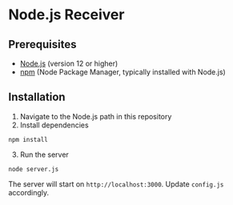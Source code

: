 # Node.js Receiver

## Prerequisites

- [Node.js](https://nodejs.org/) (version 12 or higher)
- [npm](https://www.npmjs.com/) (Node Package Manager, typically installed with Node.js)

## Installation

1. Navigate to the Node.js path in this repository
2. Install dependencies

```
npm install
```

3. Run the server

```
node server.js
```

The server will start on `http://localhost:3000`.  Update `config.js` accordingly.
